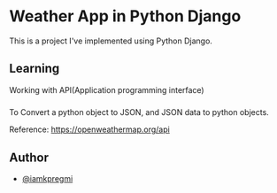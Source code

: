 # Weather App in Python Django

This is a project I've implemented using Python Django.

## Learning

Working with API(Application programming interface)
#####
To Convert a python object to JSON, and JSON data to python objects.

Reference: https://openweathermap.org/api
## Author

- [@iamkpregmi](https://www.github.com/iamkpregmi)
